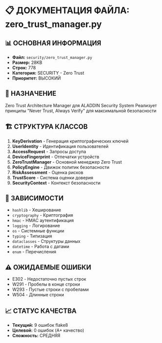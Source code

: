# 📋 ДОКУМЕНТАЦИЯ ФАЙЛА: zero_trust_manager.py

## 📊 ОСНОВНАЯ ИНФОРМАЦИЯ
- **Файл:** `security/zero_trust_manager.py`
- **Размер:** 28KB
- **Строк:** 778
- **Категория:** SECURITY - Zero Trust
- **Приоритет:** ВЫСОКИЙ

## 🎯 НАЗНАЧЕНИЕ
Zero Trust Architecture Manager для ALADDIN Security System
Реализует принципы "Never Trust, Always Verify" для максимальной безопасности

## 🏗️ СТРУКТУРА КЛАССОВ
1. **KeyDerivation** - Генерация криптографических ключей
2. **UserIdentity** - Идентификация пользователей
3. **AccessRequest** - Запросы доступа
4. **DeviceFingerprint** - Отпечатки устройств
5. **ZeroTrustManager** - Основной менеджер Zero Trust
6. **PolicyEngine** - Движок политик безопасности
7. **RiskAssessment** - Оценка рисков
8. **TrustScore** - Система оценки доверия
9. **SecurityContext** - Контекст безопасности

## 🔗 ЗАВИСИМОСТИ
- `hashlib` - Хеширование
- `cryptography` - Криптография
- `hmac` - HMAC аутентификация
- `logging` - Логирование
- `os` - Системные функции
- `typing` - Типизация
- `dataclasses` - Структуры данных
- `datetime` - Работа с датами
- `enum` - Перечисления

## ⚠️ ОЖИДАЕМЫЕ ОШИБКИ
- E302 - Недостаточно пустых строк
- W291 - Пробелы в конце строки
- W293 - Пустые строки с пробелами
- W504 - Длинные строки

## 📈 СТАТУС КАЧЕСТВА
- **Текущий:** 9 ошибок flake8
- **Целевой:** 0 ошибок (A+ качество)
- **Сложность:** СРЕДНЯЯ